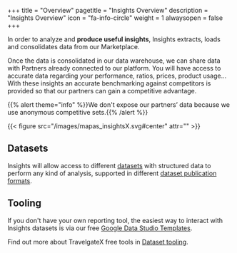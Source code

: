 +++
title = "Overview"
pagetitle = "Insights Overview"
description = "Insights Overview"
icon = "fa-info-circle"
weight = 1
alwaysopen = false
+++

In order to analyze and **produce useful insights**, Insights extracts, loads and consolidates data from our Marketplace.  

Once the data is consolidated in our data warehouse, we can share data with Partners already connected to our platform. You will have access to accurate data regarding your performance, ratios, prices, product usage... With these insights an accurate benchmarking against competitors is provided so that our partners can gain a competitive advantage. 

{{% alert theme="info" %}}We don't expose our partners’ data because we use anonymous competitive sets.{{% /alert %}}
 

{{< figure src="/images/mapas_insightsX.svg#center" attr="" >}}


## Datasets
Insights will allow access to different [datasets](../datasets/dataset-content) with structured data to perform any kind of analysis, supported in different [dataset publication formats](../datasets/datasets-formats/).

## Tooling
If you don't have your own reporting tool, the easiest way to interact with Insights datasets is via our free [Google Data Studio Templates](https://datastudio.google.com/u/0/navigation/reporting). 

Find out more about TravelgateX free tools in [Dataset tooling](../datasets/dataset-tooling/).




